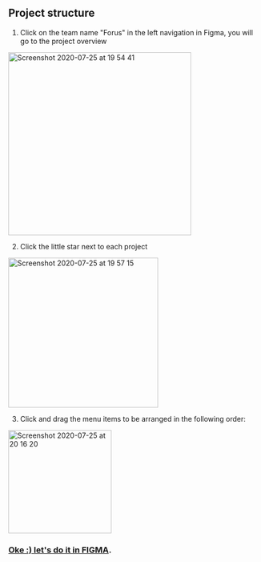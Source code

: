## Project structure

1. Click on the team name "Forus" in the left navigation in Figma, you will go to the project overview

<img width="365" alt="Screenshot 2020-07-25 at 19 54 41" src="https://user-images.githubusercontent.com/30194799/88463141-dae18480-ceb0-11ea-94fd-22b3f52e42a7.png">

2. Click the little star next to each project

<img width="299" alt="Screenshot 2020-07-25 at 19 57 15" src="https://user-images.githubusercontent.com/30194799/88463490-678d4200-ceb3-11ea-99a3-d399f5a63043.png">

3. Click and drag the menu items to be arranged in the following order:

<img width="206" alt="Screenshot 2020-07-25 at 20 16 20" src="https://user-images.githubusercontent.com/30194799/88463583-129dfb80-ceb4-11ea-98c8-0eea31dea2a5.png">

### [Oke :) let's do it in FIGMA](https://www.figma.com/files/team/751328713147240365/Forus).


